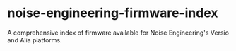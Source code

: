 # noise-engineering-firmware-index
A comprehensive index of firmware available for Noise Engineering's Versio and Alia platforms.

